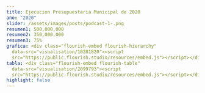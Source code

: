 ```yaml
---
title: Ejecucion Presupuestaria Municipal de 2020
ano: "2020"
slider: /assets/images/posts/podcast-1-.png
resumen1: 500,000,000
resumen2: 350,000,000
resumen3: 75%
grafica: <div class="flourish-embed flourish-hierarchy"
  data-src="visualisation/10281820"><script
  src="https://public.flourish.studio/resources/embed.js"></script></div>
tabla: <div class="flourish-embed flourish-table"
  data-src="visualisation/2099793"><script
  src="https://public.flourish.studio/resources/embed.js"></script></div>
highlight: false
---
```

